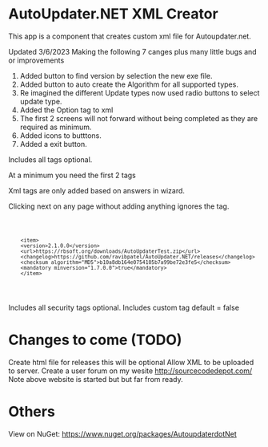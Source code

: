 # AutoUpdater.NET XML Creator
This app is a component that creates custom xml file for Autoupdater.net.

Updated 3/6/2023 Making the following 7 canges plus many little bugs and or improvements

1)	Added button to find version by selection the new exe file.
2)	Added button to auto create the Algorithm for all supported types.
3)	Re imagined the different Update types now used radio buttons to select update type.
4)	Added the Option <args> tag to xml
5)	The first 2 screens will not forward without being completed as they are required as minimum.
6)	Added icons to butttons.
7)	Added a exit button.

Includes all tags optional.

At a minimum you need the first 2 tags

Xml tags are only added based on answers in wizard.

Clicking next on any page without adding anything ignores the tag.

<code>
  
        <item>
        <version>2.1.0.0</version>
        <url>https://rbsoft.org/downloads/AutoUpdaterTest.zip</url>
        <changelog>https://github.com/ravibpatel/AutoUpdater.NET/releases</changelog>
        <checksum algorithm="MD5">b10a8db164e0754105b7a99be72e3fe5</checksum>
        <mandatory minversion="1.7.0.0">true</mandatory>
        </item>
  
  </code>

Includes all security tags optional.
Includes custom <mandatory> tag default = false

# Changes to come (TODO)
Create html file for releases this will be optional
Allow XML to be uploaded to server.
Create a user forum on my wesite http://sourcecodedepot.com/
Note above website is started but but far from ready.

# Others

View on NuGet: https://www.nuget.org/packages/AutoupdaterdotNet
